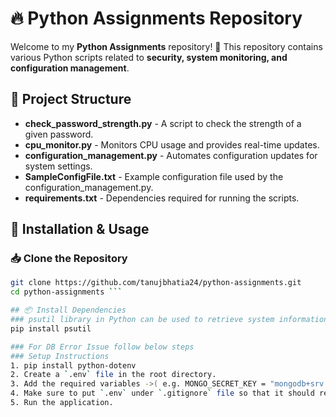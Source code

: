 # 🔥 Python Assignments Repository  

Welcome to my **Python Assignments** repository! 🚀 This repository contains various Python scripts related to **security, system monitoring, and configuration management**.  

## 📂 Project Structure  

- **check_password_strength.py** - A script to check the strength of a given password.  
- **cpu_monitor.py** - Monitors CPU usage and provides real-time updates.  
- **configuration_management.py** - Automates configuration updates for system settings.  
- **SampleConfigFile.txt** - Example configuration file used by the configuration_management.py.  
- **requirements.txt** - Dependencies required for running the scripts.  

## 🔧 Installation & Usage  

### 📥 Clone the Repository  
```bash
git clone https://github.com/tanujbhatia24/python-assignments.git
cd python-assignments ```

## 📦 Install Dependencies
### psutil library in Python can be used to retrieve system information, including CPU usage
pip install psutil

### For DB Error Issue follow below steps 
### Setup Instructions
1. pip install python-dotenv
2. Create a `.env` file in the root directory.
3. Add the required variables ->( e.g. MONGO_SECRET_KEY = "mongodb+srv://USERNAME:PASSWORD@cluster0.pv2fd.mongodb.net/sample_configuration_db" )
4. Make sure to put `.env` under `.gitignore` file so that it should remain safe from commit.
5. Run the application.
